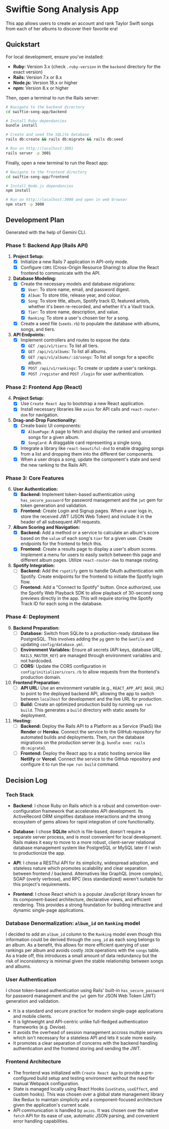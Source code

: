 # Swiftie Song Analysis App

This app allows users to create an account and rank Taylor Swift songs from each of her albums to discover their favorite era!

## Quickstart

For local development, ensure you've installed:
*   **Ruby:** Version 3.x (check `.ruby-version` in the `backend` directory for the exact version)
*   **Rails:** Version 7.x or 8.x
*   **Node.js:** Version 18.x or higher
*   **npm:** Version 8.x or higher

Then, open a terminal to run the Rails server:

```bash
# Navigate to the backend directory
cd swiftie-song-app/backend

# Install Ruby dependancies
bundle install

# Create and seed the SQLite database
rails db:create && rails db:migrate && rails db:seed

# Run on http://localhost:3001
rails server -p 3001
```

Finally, open a new terminal to run the React app:

```bash
# Navigate to the frontend directory
cd swiftie-song-app/frontend

# Install Node.js dependancies
npm install

# Run on http://localhost:3000 and open in web browser
npm start -p 3000
```

## Development Plan

Generated with the help of Gemini CLI.

### **Phase 1: Backend App (Rails API)**

1.  **Project Setup:**
    * [x] Initialize a new Rails 7 application in API-only mode.
    * [x] Configure `CORS` (Cross-Origin Resource Sharing) to allow the React frontend to communicate with the API.

2.  **Database Modeling:**
    * [x] Create the necessary models and database migrations:
        * [x] `User`: To store name, email, and password digest.
        * [x] `Album`: To store title, release year, and colour.
        * [x] `Song`: To store title, album, Spotify track ID, featured artists, whether it's been re-recorded, and whether it's a Vault track.
        * [x] `Tier`: To store name, description, and value.
        * [x] `Ranking`: To store a user's chosen tier for a song.
    * [x] Create a seed file (`seeds.rb`) to populate the database with albums, songs, and tiers. 

3.  **API Endpoints:**
    * [x] Implement controllers and routes to expose the data:
        * [x] `GET /api/v1/tiers`: To list all tiers.
        * [x] `GET /api/v1/albums`: To list all albums.
        * [x] `GET /api/v1/albums/:id/songs`: To list all songs for a specific album.
        * [x] `POST /api/v1/rankings`: To create or update a user's rankings.
        * [x] `POST /register` and `POST /login` for user authentication. 

### **Phase 2: Frontend App (React)**

4.  **Project Setup:**
    * [x] Use `Create React App` to bootstrap a new React application.
    * [x] Install necessary libraries like `axios` for API calls and `react-router-dom` for navigation.

5.  **Drag-and-Drop Functionality:**
    * [x] Create basic UI components:
        * [x] `AlbumPage`: A page to fetch and display the ranked and unranked songs for a given album.
        * [x] `SongCard`: A draggable card representing a single song.
    * [x] Integrate a library like `react-beautiful-dnd` to enable dragging songs from a list and dropping them into the different tier components.
    * [x] When a user drops a song, update the component's state and send the new ranking to the Rails API.

### **Phase 3: Core Features**

6.  **User Authentication:**
    * [x] **Backend:** Implement token-based authentication using `has_secure_password` for password management and the `jwt` gem for token generation and validation.
    * [x] **Frontend:** Create Login and Signup pages. When a user logs in, store the received JWT (JSON Web Token) and include it in the header of all subsequent API requests.

7. **Album Scoring and Navigation:**
    * [x] **Backend:** Add a method or a service to calculate an album's score based on the `value` of each song's `tier` for a given user. Create endpoints for the frontend to fetch this.
    * [x] **Frontend:** Create a results page to display a user's album scores. Implement a menu for users to easily switch between this page and different album pages. Utilize `react-router-dom` to manage routing.

8. **Spotify Integration:**
    * [ ] **Backend:** Add the `rspotify` gem to handle OAuth authentication with Spotify. Create endpoints for the frontend to initiate the Spotify login flow.
    * [ ] **Frontend:** Add a "Connect to Spotify" button. Once authorized, use the Spotify Web Playback SDK to allow playback of 30-second song previews directly in the app. This will require storing the Spotify Track ID for each song in the database.

### **Phase 4: Deployment**

9.  **Backend Preparation:**
    * [ ] **Database:** Switch from SQLite to a production-ready database like PostgreSQL. This involves adding the `pg` gem to the `Gemfile` and updating `config/database.yml`.
    * [ ] **Environment Variables:** Ensure all secrets (API keys, database URL, `RAILS_MASTER_KEY`) are managed through environment variables and not hardcoded.
    * [ ] **CORS:** Update the CORS configuration in `config/initializers/cors.rb` to allow requests from the frontend's production domain.

10. **Frontend Preparation:**
    * [ ] **API URL:** Use an environment variable (e.g., `REACT_APP_API_BASE_URL`) to point to the deployed backend API, allowing the app to switch between `localhost` for development and the live URL for production.
    * [ ] **Build:** Create an optimized production build by running `npm run build`. This generates a `build` directory with static assets for deployment.

11. **Hosting:**
    * [ ] **Backend:** Deploy the Rails API to a Platform as a Service (PaaS) like **Render** or **Heroku**. Connect the service to the GitHub repository for automated builds and deployments. Then, run the database migrations on the production server (e.g. `bundle exec rails db:migrate`).
    * [ ] **Frontend:** Deploy the React app to a static hosting service like **Netlify** or **Vercel**. Connect the service to the GitHub repository and configure it to run the `npm run build` command.

## Decision Log

### Tech Stack

* **Backend**: I chose Ruby on Rails which is a robust and convention-over-configuration framework that accelerates API development. Its ActiveRecord ORM simplifies database interactions and the strong ecosystem of gems allows for rapid integration of core functionality.

* **Database**: I chose **SQLite** which is file-based, doesn't require a separate server process, and is most convenient for local development. Rails makes it easy to move to a more robust, client-server relational database management system like PostgreSQL or MySQL later if I wish to productionize the app.

* **API**: I chose a RESTful API for its simplicity, widespread adoption, and stateless nature which promotes scalability and clear separation between frontend / backend. Alternatives like GraphQL (more complex), SOAP (overly verbose), and RPC (less standardized) weren't suitable for this project's requirements.

* **Frontend**: I chose React which is a popular JavaScript library known for its component-based architecture, declarative views, and efficient rendering. This provides a strong foundation for building interactive and dynamic single-page applications.

### Database Denormalization: `album_id` on `Ranking` model

I decided to add an `album_id` column to the `Ranking` model even though this information could be derived through the `song_id` as each song belongs to an album. As a benefit, this allows for more efficient querying of user rankings per album and avoids costly `JOIN` operations with the `songs` table. As a trade off, this introduces a small amount of data redundancy but the risk of inconsistency is minimal given the stable relationship between songs and albums.

### User Authentication

I chose token-based authentication using Rails' built-in `has_secure_password` for password management and the `jwt` gem for JSON Web Token (JWT) generation and validation.
* It is a standard and secure practice for modern single-page applications and mobile clients.
* It is lightweight and API-centric unlike full-fledged authentication frameworks (e.g. Devise).
* It avoids the overhead of session management accross multiple servers which isn't necessary for a stateless API and lets it scale more easily.
* It promotes a clear separation of concerns with the backend handling authentication and the frontend storing and sending the JWT.

### Frontend Architecture

* The frontend was initialized with `Create React App` to provide a pre-configured build setup and testing environment without the need for manual Webpack configuration.
* State is managed locally using React Hooks (`useState`, `useEffect`, and custom hooks). This was chosen over a global state management library like Redux to maintain simplicity and a component-focused architecture given the application's current scale.
* API communication is handled by `axios`. It was chosen over the native `fetch` API for its ease of use, automatic JSON parsing, and convenient error handling capabilities.